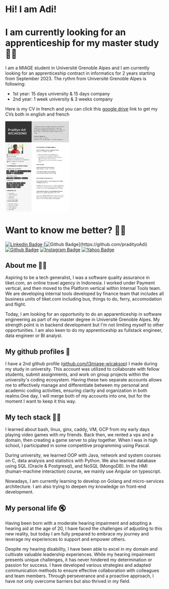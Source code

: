 # Hi! I am Adi! 

# I am currently looking for an apprenticeship for my master study 🧑‍💻
 I am a MIAGE student in Université Grenoble Alpes and I am currently looking for an apprenticeship contract in informatics for 2 years starting from September 2023. The rythm from Université Grenoble Alpes is following:
- 1st year: 15 days university & 15 days company
- 2nd year: 1 week university & 3 weeks company
  
Here is my CV in french and you can click this [google drive](https://drive.google.com/drive/folders/15HJVT0XyTOiLeye9a1uwmcXf25rI7g3o?usp=sharing) link to get my CVs both in english and french

<img src="src/media/CV_Alternance.jpg" width="40%" height="40%" >


# Want to know me better? 🤗📱

[![Linkedin Badge](https://img.shields.io/badge/-pradityoadi-blue?style=flat&logo=Linkedin&logoColor=white&link=https://www.linkedin.com/in/pradityoadi/)](https://www.linkedin.com/in/pradityoadi/)
[![Github Badge](https://img.shields.io/badge/-pradityoadi-47CCCC?style=flat&logo=Github&logoColor=white&link=[github.com/pradityoadi](https://github.com/pradityoAdi))](https://github.com/pradityoAdi)
[![Github Badge](https://img.shields.io/badge/-l3miage--wicaksop-47CCCC?style=flat&logo=Github&logoColor=white&link=https://github.com/l3miage-wicaksop)](https://github.com/l3miage-wicaksop)
[![Instagram Badge](https://img.shields.io/badge/-@pradityoadi-purple?style=flat&logo=instagram&logoColor=white&link=https://instagram.com/pradityoadi/)](https://instagram.com/pradityoadi)
[![Yahoo Badge](https://img.shields.io/badge/-pradityo.wicaksono-c14438?style=flat&logo=Yahoo&logoColor=white&link=mailto:pradityo.wicaksono@yahoo.com)](mailto:pradityo.wicaksono@yahoo.com)

## About me 🙋‍♂️
Aspiring to be a tech generalist, I was a software quality assurance in tiket.com, an online travel agency in Indonesia. I worked under Payment vertical, and then moved to the Platform vertical within Internal Tools team. We are developing internal tools developed by finance team that includes all business units of tiket.com including bus, things to do, ferry, accomodation and flight.

Today, I am looking for an opportunity to do an apparenticeship in software engineering as part of my master degree in Université Grenoble Alpes. My strength point is in backend development but I'm not limiting myself to other opportunities. I am also keen to do my apprenticeship as fullstack engineer, data engineer or BI analyst.

## My github profiles 🛜
I have a 2nd github profile ([github.com/l3miage-wicaksop](https://github.com/l3miage-wicaksop)) I made during my study in university. This account was utilized to collaborate with fellow students, submit assignments, and work on group projects within the university's coding ecosystem. Having these two separate accounts allows me to effectively manage and differentiate between my personal and academic coding activities, ensuring clarity and organization in both realms.One day, I will merge both of my accounts into one, but for the moment I want to keep it this way.

## My tech stack 🧑‍💻
I learned about bash, linux, ginx, caddy, VM, GCP from my early days playing video games with my friends. Back then, we rented a vps and a domain, then creating a game server to play together. When I was in high school, I participated in some competitive programming using Pascal.

During university, we learned OOP with Java, network and system courses on C, data analysis and statistics with Python. We also learned database using SQL (Oracle & Postgresql), and NoSQL (MongoDB). In the HMI (human-machine interaction) course, we mainly use Angular on typescript.

Nowadays, I am currently learning to develop on Golang and micro-services architecture. I am also trying to deepen my knowledge on front-end development.

## My personal life 🔇
Having been born with a moderate hearing impairment and adopting a hearing aid at the age of 20, I have faced the challenges of adjusting to this new reality, but today I am fully prepared to embrace my journey and leverage my experiences to support and empower others.

Despite my hearing disability, I have been able to excel in my domain and cultivate valuable leadership experiences. While my hearing impairment presents unique challenges, it has never hindered my determination or passion for success. I have developed various strategies and adapted communication methods to ensure effective collaboration with colleagues and team members. Through perseverance and a proactive approach, I have not only overcome barriers but also thrived in my field. 



